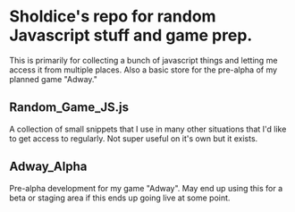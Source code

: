 # Sholdice's repo for random Javascript stuff and game prep.

This is primarily for collecting a bunch of javascript things and letting me access it from multiple places. Also a basic store for the pre-alpha of my planned game "Adway."

## Random_Game_JS.js

A collection of small snippets that I use in many other situations that I'd like to get access to regularly. Not super useful on it's own but it exists.

## Adway_Alpha

Pre-alpha development for my game "Adway". May end up using this for a beta or staging area if this ends up going live at some point.